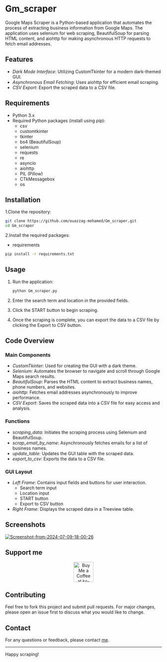 # Gm_scraper

Google Maps Scraper is a Python-based application that automates the process of extracting business information from Google Maps. The application uses selenium for web scraping, BeautifulSoup for parsing HTML content, and aiohttp for making asynchronous HTTP requests to fetch email addresses.

## Features

- *Dark Mode Interface*: Utilizing CustomTkinter for a modern dark-themed GUI.
- *Asynchronous Email Fetching*: Uses aiohttp for efficient email scraping.
- *CSV Export*: Export the scraped data to a CSV file.

## Requirements

- Python 3.x
- Required Python packages (install using pip):
  - csv
  - customtkinter
  - tkinter
  - bs4 (BeautifulSoup)
  - selenium
  - requests
  - re
  - asyncio
  - aiohttp
  - PIL (Pillow)
  - CTkMessagebox
  - os

## Installation

1.Clone the repository:
   ```sh
   git clone https://github.com/ouazzag-mohamed/Gm_scraper.git
   cd Gm_scraper
   ```

2.Install the required packages:
   * requirements
  ```sh
  pip install -r requirements.txt
  ```

## Usage

1. Run the application:
    ```sh
    python Gm_scraper.py
    ```

2. Enter the search term and location in the provided fields.

3. Click the START button to begin scraping.

4. Once the scraping is complete, you can export the data to a CSV file by clicking the Export to CSV button.

## Code Overview

### Main Components

- *CustomTkinter*: Used for creating the GUI with a dark theme.
- *Selenium*: Automates the browser to navigate and scroll through Google Maps search results.
- *BeautifulSoup*: Parses the HTML content to extract business names, phone numbers, and websites.
- *aiohttp*: Fetches email addresses asynchronously to improve performance.
- *CSV Export*: Saves the scraped data into a CSV file for easy access and analysis.

### Functions

- *scraping_data*: Initiates the scraping process using Selenium and BeautifulSoup.
- *scrap_email_by_name*: Asynchronously fetches emails for a list of business names.
- *update_table*: Updates the GUI table with the scraped data.
- *export_to_csv*: Exports the data to a CSV file.

### GUI Layout

- *Left Frame*: Contains input fields and buttons for user interaction.
  - Search term input
  - Location input
  - START button
  - Export to CSV button
- *Right Frame*: Displays the scraped data in a Treeview table.

## Screenshots

<a href="https://ibb.co/GJsJW69"><img src="https://i.ibb.co/z585XMF/Screenshot-from-2024-07-09-18-00-26.png" alt="Screenshot-from-2024-07-09-18-00-26" border="0"></a>

## Support me

<div align="center">
<a href='https://ko-fi.com/mohamedog' target='_blank'><img height='64' style='border:0px;height:64px;' src='https://storage.ko-fi.com/cdn/kofi1.png?v=3' border='0' alt='Buy Me a Coffee at ko-fi.com' /></a>
</div>

## Contributing

Feel free to fork this project and submit pull requests. For major changes, please open an issue first to discuss what you would like to change.



## Contact

For any questions or feedback, please contact [me](mailto:ouazzagmohamed@gmail.com).

---

Happy scraping!
